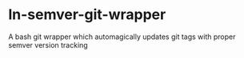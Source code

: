 ln-semver-git-wrapper
=====================

A bash git wrapper which automagically updates git tags with proper semver version tracking
